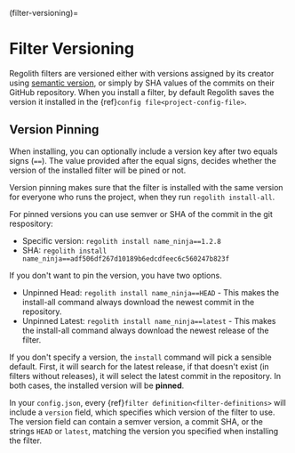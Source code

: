(filter-versioning)=
# Filter Versioning

Regolith filters are versioned either with versions assigned by its creator using [semantic version](https://semver.org/), or simply by SHA values of the commits on their GitHub repository. When you install a filter, by default Regolith saves the version it installed in the {ref}`config file<project-config-file>`.

## Version Pinning

When installing, you can optionally include a version key after two  equals signs (`==`). The value provided after the equal signs, decides whether the version of the installed filter will be pined or not.

Version pinning makes sure that the filter is installed with the same version for everyone who runs the project, when they run `regolith install-all`.

For pinned versions you can use semver or SHA of the commit in the git respository:

- Specific version: `regolith install name_ninja==1.2.8`
- SHA: `regolith install name_ninja==adf506df267d10189b6edcdfeec6c560247b823f`

If you don't want to pin the version, you have two options.

- Unpinned Head: `regolith install name_ninja==HEAD` - This makes the install-all command always download the newest commit in the repository.
- Unpinned Latest: `regolith install name_ninja==latest` - This makes the install-all command always download the newest release of the filter.

If you don't specify a version, the `install` command will pick a sensible default. First, it will search for the latest release, if that doesn't exist (in filters without releases), it will select the latest commit in the repository. In both cases, the installed version will be **pinned**.

In your `config.json`, every {ref}`filter definition<filter-definitions>` will include a `version` field, which specifies which version of the filter to use. The version field can contain a semver version, a commit SHA, or the strings `HEAD` or `latest`, matching the version you specified when installing the filter.
